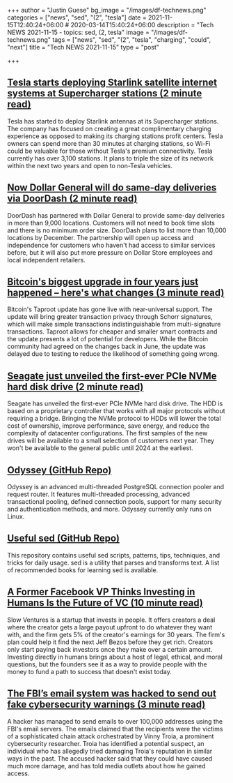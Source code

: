 +++
author = "Justin Guese"
bg_image = "/images/df-technews.png"
categories = ["news", "sed", "(2", "tesla"]
date = 2021-11-15T12:40:24+06:00 # 2020-03-14T15:40:24+06:00
description = "Tech NEWS 2021-11-15 - topics: sed, (2, tesla"
image = "/images/df-technews.png"
tags = ["news", "sed", "(2", "tesla", "charging", "could", "next"]
title = "Tech NEWS 2021-11-15"
type = "post"

+++

## [Tesla starts deploying Starlink satellite internet systems at Supercharger stations (2 minute read)](https://electrek.co/2021/11/14/tesla-starts-deploying-starlink-satellite-internet-systems-supercharger-stations/)

Tesla has started to deploy Starlink antennas at its Supercharger stations. The company has focused on creating a great complimentary charging experience as opposed to making its charging stations profit centers. Tesla owners can spend more than 30 minutes at charging stations, so Wi-Fi could be valuable for those without Tesla's premium connectivity. Tesla currently has over 3,100 stations. It plans to triple the size of its network within the next two years and open to non-Tesla vehicles.

## [Now Dollar General will do same-day deliveries via DoorDash (2 minute read)](https://www.theverge.com/2021/11/11/22776139/doordash-dollar-general-store-delivery)

DoorDash has partnered with Dollar General to provide same-day deliveries in more than 9,000 locations. Customers will not need to book time slots and there is no minimum order size. DoorDash plans to list more than 10,000 locations by December. The partnership will open up access and independence for customers who haven't had access to similar services before, but it will also put more pressure on Dollar Store employees and local independent retailers.

## [Bitcoin's biggest upgrade in four years just happened – here's what changes (3 minute read)](https://www.cnbc.com/2021/11/14/bitcoin-taproot-upgrade-what-it-means-for-investors.html)

Bitcoin's Taproot update has gone live with near-universal support. The update will bring greater transaction privacy through Schorr signatures, which will make simple transactions indistinguishable from multi-signature transactions. Taproot allows for cheaper and smaller smart contracts and the update presents a lot of potential for developers. While the Bitcoin community had agreed on the changes back in June, the update was delayed due to testing to reduce the likelihood of something going wrong.

## [Seagate just unveiled the first-ever PCIe NVMe hard disk drive (2 minute read)](https://www.techradar.com/news/seagate-just-unveiled-the-first-ever-pcie-nvme-hard-disk-drive)

Seagate has unveiled the first-ever PCIe NVMe hard disk drive. The HDD is based on a proprietary controller that works with all major protocols without requiring a bridge. Bringing the NVMe protocol to HDDs will lower the total cost of ownership, improve performance, save energy, and reduce the complexity of datacenter configurations. The first samples of the new drives will be available to a small selection of customers next year. They won't be available to the general public until 2024 at the earliest.

## [Odyssey (GitHub Repo)](https://github.com/yandex/odyssey)

Odyssey is an advanced multi-threaded PostgreSQL connection pooler and request router. It features multi-threaded processing, advanced transactional pooling, defined connection pools, support for many security and authentication methods, and more. Odyssey currently only runs on Linux.

## [Useful sed (GitHub Repo)](https://github.com/adrianscheff/useful-sed)

This repository contains useful sed scripts, patterns, tips, techniques, and tricks for daily usage. sed is a utility that parses and transforms text. A list of recommended books for learning sed is available.

## [A Former Facebook VP Thinks Investing in Humans Is the Future of VC (10 minute read)](https://www.vice.com/en/article/7kb9mg/a-former-facebook-vp-thinks-investing-in-humans-is-the-future-of-vc)

Slow Ventures is a startup that invests in people. It offers creators a deal where the creator gets a large payout upfront to do whatever they want with, and the firm gets 5% of the creator's earnings for 30 years. The firm's plan could help it find the next Jeff Bezos before they get rich. Creators only start paying back investors once they make over a certain amount. Investing directly in humans brings about a host of legal, ethical, and moral questions, but the founders see it as a way to provide people with the money to fund a path to success that doesn't exist today.

## [The FBI’s email system was hacked to send out fake cybersecurity warnings (3 minute read)](https://www.theverge.com/2021/11/14/22781341/fbi-email-system-hacked-fake-cybersecurity-warnings)

A hacker has managed to send emails to over 100,000 addresses using the FBI's email servers. The emails claimed that the recipients were the victims of a sophisticated chain attack orchestrated by Vinny Troia, a prominent cybersecurity researcher. Troia has identified a potential suspect, an individual who has allegedly tried damaging Troia's reputation in similar ways in the past. The accused hacker said that they could have caused much more damage, and has told media outlets about how he gained access.

